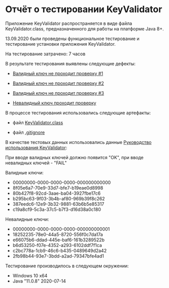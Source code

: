 # Отчёт о тестировании KeyValidator

Приложение KeyValidator распространяется в виде файла KeyValidator.class, предназначенного для работы на платформе Java 8+.

13.09.2020 были проведены функциональное тестирование и тестирование установки приложения KeyValidator.

На тестирование затрачено: 7 часов

В результате тестирования выявлены следующие дефекты:

* [Валидный ключ не проходит проверку #1](https://github.com/MiraDave/KeyValidator/issues/1#issue-700586518)

* [Валидный ключ не проходит проверку #2](https://github.com/MiraDave/KeyValidator/issues/2#issue-700587882)

* [Валидный ключ не проходит проверку #3](https://github.com/MiraDave/KeyValidator/issues/3)

* [Невалидный ключ проходит проверку](https://github.com/MiraDave/KeyValidator/issues/4)

В процессе тестирования использовались следующие артефакты:

* файл [KeyValidator.class](https://github.com/netology-code/javaqa-homeworks/blob/master/intro/artifacts/KeyValidator.class)

* файл [.gitignore](https://github.com/netology-code/javaqa-homeworks/blob/master/.gitignore)

В качестве тестовых данных использовались данные [Руководство использования KeyValidator](https://github.com/netology-code/javaqa-homeworks/blob/master/intro/user-manual.md):

При вводе валидных ключей должно появится "OK", при вводе невалидных ключей - "FAIL"

Валидные ключи:
* 00000000-0000-0000-0000-000000000000
* 8f05e6a7-70e9-33d7-bfe7-b19eae0d8998
* 80b427f8-92cd-3aae-ba04-3927fbe17c6
* b295bc63-9f03-3b4b-af80-969b39f8c262
* 387eedc6-12e9-3b32-9881-63b6b5e85317
* c19a8cf9-5c3a-37c5-b7f3-d16d38a0c180

Невалидные ключи:
* 00000000-0000-0000-0000-000000000001
* 18252235-78e0-44a5-8720-556f0c7da17a
* e66075b6-ddad-445e-baf6-161b3289522b
* b6d53250-f07e-4352-a293-6102ddf7f1ca
* c2bc778a-1cb9-46c6-b435-0489649d2a42
* 2fb98b44-93e7-3bdd-a2ad-79347bfe4ad1

Тестирование производилось в следующем окружении:

* Windows 10 x64
* Java "11.0.8" 2020-07-14

